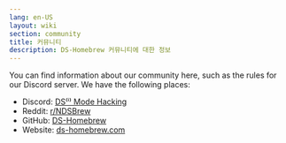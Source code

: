 ```yaml
---
lang: en-US
layout: wiki
section: community
title: 커뮤니티
description: DS-Homebrew 커뮤니티에 대한 정보
---
```


You can find information about our community here, such as the rules for our Discord server. We have the following places:
- Discord: [DS⁽ⁱ⁾ Mode Hacking](https://ds-homebrew.com/discord)
- Reddit: [r/NDSBrew](https://reddit.com/r/NDSBrew)
- GitHub: [DS-Homebrew](https://github.com/DS-Homebrew)
- Website: [ds-homebrew.com](https://ds-homebrew.com)
